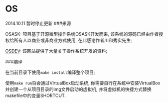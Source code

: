OS
==
2014.10.11   暂时停止更新
###来源

OSASK:
        项目基于开源微型操作系统OSASK开发而来, 该系统的源码已经由作者授权给所有人以商业或非商业方式使用, 在此感谢作者川和秀实先生;

[OSDEV](http://wiki.osdev.org/Main_Page):
        该网站提供了大量关于操作系统开发的资料;

###编译

在当前目录下使用`make install`编译整个项目;

使用`make run`将会通过VirtualBox启动系统, 你需要自行在系统中安装VirtualBox并创建一个从项目目录的img文件启动的虚拟机,
并将虚拟机的快捷方式替换makefile中的变量SHORTCUT.


